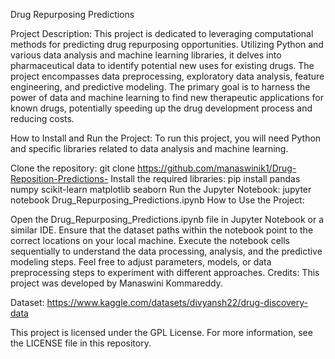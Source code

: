 Drug Repurposing Predictions

Project Description:
This project is dedicated to leveraging computational methods for predicting drug repurposing opportunities. Utilizing Python and various data analysis and machine learning libraries, it delves into pharmaceutical data to identify potential new uses for existing drugs. The project encompasses data preprocessing, exploratory data analysis, feature engineering, and predictive modeling. The primary goal is to harness the power of data and machine learning to find new therapeutic applications for known drugs, potentially speeding up the drug development process and reducing costs.

How to Install and Run the Project:
To run this project, you will need Python and specific libraries related to data analysis and machine learning.

Clone the repository:
git clone https://github.com/manaswinik1/Drug-Reposition-Predictions-
Install the required libraries:
pip install pandas numpy scikit-learn matplotlib seaborn
Run the Jupyter Notebook:
jupyter notebook Drug_Repurposing_Predictions.ipynb
How to Use the Project:

Open the Drug_Repurposing_Predictions.ipynb file in Jupyter Notebook or a similar IDE.
Ensure that the dataset paths within the notebook point to the correct locations on your local machine.
Execute the notebook cells sequentially to understand the data processing, analysis, and the predictive modeling steps.
Feel free to adjust parameters, models, or data preprocessing steps to experiment with different approaches.
Credits:
This project was developed by Manaswini Kommareddy.

Dataset:
https://www.kaggle.com/datasets/divyansh22/drug-discovery-data



This project is licensed under the GPL License. For more information, see the LICENSE file in this repository.

